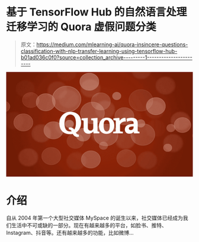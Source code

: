 # 基于 TensorFlow Hub 的自然语言处理迁移学习的 Quora 虚假问题分类

> 原文：<https://medium.com/mlearning-ai/quora-insincere-questions-classification-with-nlp-transfer-learning-using-tensorflow-hub-b01ad036c0f0?source=collection_archive---------1----------------------->

![](img/9ab8e596cbfba22173cbc7707a13ae05.png)

# 介绍

自从 2004 年第一个大型社交媒体 MySpace 的诞生以来，社交媒体已经成为我们生活中不可或缺的一部分。现在有越来越多的平台，如脸书、推特、Instagram、抖音等。还有越来越多的功能，比如微博…